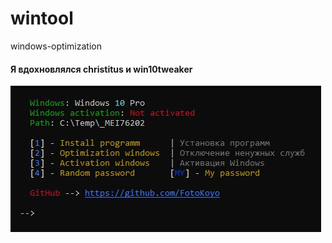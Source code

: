 # wintool
windows-optimization
<h4>Я вдохновлялся christitus и win10tweaker</h4>
<img src="https://github.com/conn01sseur/wintool/blob/main/photo_2024-04-12_06-11-54.jpg" alt="PNG" style="width:auto; height:auto"/>
